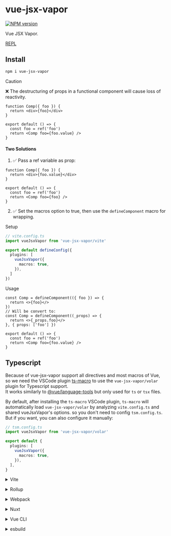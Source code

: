 # vue-jsx-vapor

[![NPM version](https://img.shields.io/npm/v/vue-jsx-vapor?color=a1b858&label=)](https://www.npmjs.com/package/vue-jsx-vapor)

Vue JSX Vapor.

[REPL](https://repl.zmjs.dev/vue-jsx-vapor)

## Install

```bash
npm i vue-jsx-vapor
```

> [!CAUTION]
> ❌ The destructuring of props in a functional component will cause loss of reactivity.

```tsx
function Comp({ foo }) {
  return <div>{foo}</div>
}

export default () => {
  const foo = ref('foo')
  return <Comp foo={foo.value} />
}
```

#### Two Solutions

1. ✅ Pass a ref variable as prop:

```tsx
function Comp({ foo }) {
  return <div>{foo.value}</div>
}

export default () => {
  const foo = ref('foo')
  return <Comp foo={foo} />
}
```

2. ✅ Set the macros option to true, then use the `defineComponent` macro for wrapping.

Setup

```ts
// vite.config.ts
import vueJsxVapor from 'vue-jsx-vapor/vite'

export default defineConfig({
  plugins: [
    vueJsxVapor({
      macros: true,
    }),
  ]
})

```

Usage

```tsx
const Comp = defineComponent(({ foo }) => {
  return <>{foo}</>
})
// Will be convert to:
const Comp = defineComponent((_props) => {
  return <>{_props.foo}</>
}, { props: ['foo'] })

export default () => {
  const foo = ref('foo')
  return <Comp foo={foo.value} />
}
```

## Typescript

Because of vue-jsx-vapor support all directives and most macros of Vue,\
so we need the VSCode plugin [ts-macro](https://github.com/ts-macro/ts-macro) to use the `vue-jsx-vapor/volar` plugin for Typescript support.\
It works similarly to [@vue/language-tools](https://github.com/vuejs/language-tools) but only used for `ts` or `tsx` files.

By default, after installing the `ts-macro` VSCode plugin, `ts-macro` will automatically load `vue-jsx-vapor/volar` by analyzing `vite.config.ts` and shared vueJsxVapor's options. so you don't need to config `tsm.config.ts`. But if you want, you can also configure it manually:

```ts
// tsm.config.ts
import vueJsxVapor from 'vue-jsx-vapor/volar'

export default {
  plugins: [
    vueJsxVapor({
      macros: true,
    }),
  ],
}

```


<details>
<summary>Vite</summary><br>

```ts
// vite.config.ts
import VueJsxVapor from 'vue-jsx-vapor/vite'

export default defineConfig({
  plugins: [VueJsxVapor()],
})
```

Example: [`playground/`](./playground/)

<br></details>

<details>
<summary>Rollup</summary><br>

```ts
// rollup.config.js
import VueJsxVapor from 'vue-jsx-vapor/rollup'

export default {
  plugins: [VueJsxVapor()],
}
```

<br></details>

<details>
<summary>Webpack</summary><br>

```ts
// webpack.config.js
module.exports = {
  /* ... */
  plugins: [require('vue-jsx-vapor/webpack')()],
}
```

<br></details>

<details>
<summary>Nuxt</summary><br>

```ts
// nuxt.config.js
export default defineNuxtConfig({
  modules: ['vue-jsx-vapor/nuxt'],
})
```

> This module works for both Nuxt 2 and [Nuxt Vite](https://github.com/nuxt/vite)

<br></details>

<details>
<summary>Vue CLI</summary><br>

```ts
// vue.config.js
module.exports = {
  configureWebpack: {
    plugins: [require('vue-jsx-vapor/webpack')()],
  },
}
```

<br></details>

<details>
<summary>esbuild</summary><br>

```ts
// esbuild.config.js
import { build } from 'esbuild'
import VueJsxVapor from 'vue-jsx-vapor/esbuild'

build({
  plugins: [VueJsxVapor()],
})
```

<br></details>
